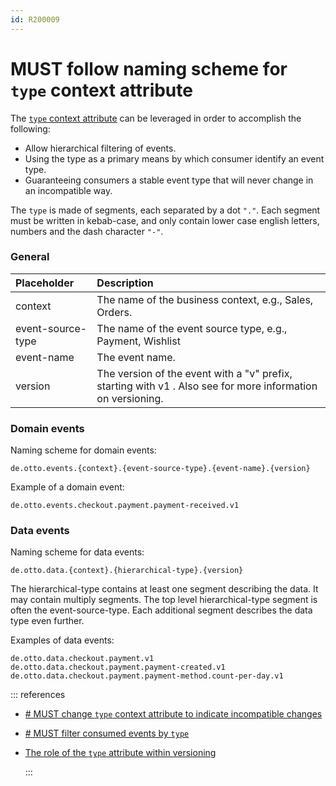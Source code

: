 ```yaml
---
id: R200009
---
```


# MUST follow naming scheme for `type` context attribute

The [`type` context attribute](https://github.com/cloudevents/spec/blob/v1.0.2/cloudevents/spec.md#type) can be leveraged in order to accomplish the following:

- Allow hierarchical filtering of events.
- Using the type as a primary means by which consumer identify an event type.
- Guaranteeing consumers a stable event type that will never change in an incompatible way.

The `type` is made of segments, each separated by a dot `"."`. Each segment must be written in kebab-case, and only contain lower case english letters, numbers and the dash character `"-"`.

### General

| Placeholder       | Description                                                                                                                         |
| :---------------- | :---------------------------------------------------------------------------------------------------------------------------------- |
| context           | The name of the business context, e.g., Sales, Orders.                                                                              |
| event-source-type | The name of the event source type, e.g., Payment, Wishlist                                                                          |
| event-name        | The event name.                                                                                                                     |
| version           | The version of the event with a "v" prefix, starting with v1 . Also see [](/guidelines/r200014) for more information on versioning. |

### Domain events

Naming scheme for domain events:

```text
de.otto.events.{context}.{event-source-type}.{event-name}.{version}
```

Example of a domain event:

```text
de.otto.events.checkout.payment.payment-received.v1
```

### Data events

Naming scheme for data events:

```text
de.otto.data.{context}.{hierarchical-type}.{version}
```

The hierarchical-type contains at least one segment describing the data. It may contain multiply segments. The top level hierarchical-type segment is often the event-source-type. Each additional segment describes the data type even further.

Examples of data events:

```text
de.otto.data.checkout.payment.v1
de.otto.data.checkout.payment.payment-created.v1
de.otto.data.checkout.payment.payment-method.count-per-day.v1
```

::: references

- [# MUST change `type` context attribute to indicate incompatible changes](/guidelines/r200014)
- [# MUST filter consumed events by `type`](/guidelines/r200015)
- [The role of the `type` attribute within versioning](https://github.com/cloudevents/spec/blob/v1.0.2/cloudevents/primer.md#the-role-of-the-type-attribute-within-versioning)

  :::
